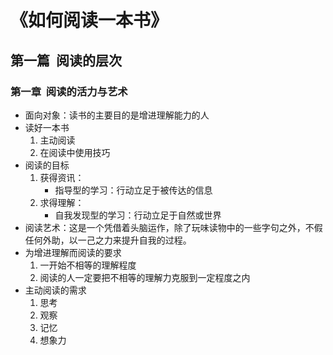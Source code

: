 # 《如何阅读一本书》

## 第一篇  阅读的层次

### 第一章  阅读的活力与艺术

* 面向对象：读书的主要目的是增进理解能力的人
* 读好一本书
    1. 主动阅读 
    2. 在阅读中使用技巧
* 阅读的目标
    1. 获得资讯：
        * 指导型的学习：行动立足于被传达的信息
    2. 求得理解：
        * 自我发现型的学习：行动立足于自然或世界
* 阅读艺术：这是一个凭借着头脑运作，除了玩味读物中的一些字句之外，不假任何外助，以一己之力来提升自我的过程。
* 为增进理解而阅读的要求
    1. 一开始不相等的理解程度
    2. 阅读的人一定要把不相等的理解力克服到一定程度之内
* 主动阅读的需求
    1. 思考
    2. 观察
    3. 记忆
    4. 想象力

